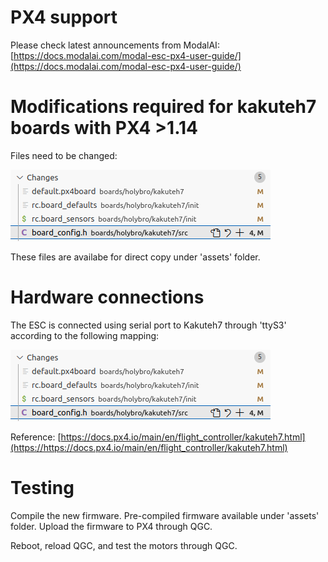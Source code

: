 # PX4 support

Please check latest announcements from ModalAI: [https://docs.modalai.com/modal-esc-px4-user-guide/](https://docs.modalai.com/modal-esc-px4-user-guide/)

# Modifications required for kakuteh7 boards with PX4 >1.14

Files need to be changed:

![](assets/20240308_110924_image.png)

These files are availabe for direct copy under 'assets' folder.

# Hardware connections

The ESC is connected using serial port to Kakuteh7 through 'ttyS3' according to the following mapping:

![](assets/20240308_111459_image.png)

Reference: [https://docs.px4.io/main/en/flight_controller/kakuteh7.html](https://https://docs.px4.io/main/en/flight_controller/kakuteh7.html)

# Testing

Compile the new firmware. Pre-compiled firmware available under 'assets' folder.
Upload the firmware to PX4 through QGC.

Reboot, reload QGC, and test the motors through QGC.
